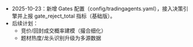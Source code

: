 - 2025-10-23：新增 Gates 配置（config/tradingagents.yaml），接入决策引擎并上报 gate_reject_total 指标（基础版）。
- 后续计划：
  - 竞价/回封成交概率建模（撮合细化）
  - 题材热度/龙头识别升级为多源数据
